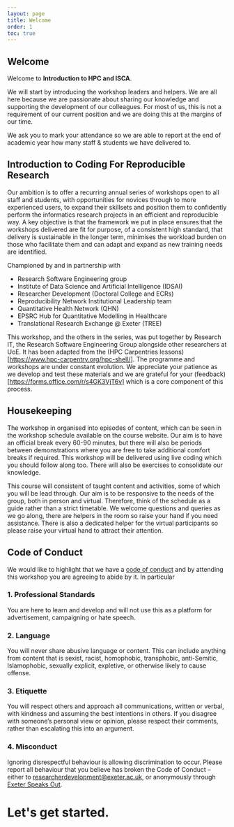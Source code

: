 ```yaml
---
layout: page
title: Welcome 
order: 1
toc: true
---
```


## Welcome

Welcome to **Introduction to HPC and ISCA**. 

We will start by introducing the workshop leaders and helpers. We are all here because we are passionate about sharing our knowledge and supporting the development of our colleagues. For most of us, this is not a requirement of our current position and we are doing this at the margins of our time. 

We ask you to mark your attendance so we are able to report at the end of academic year how many staff & students we have delivered to.


## Introduction to Coding For Reproducible Research

Our ambition is to offer a recurring annual series of workshops open to all staff and students, with opportunities for novices through to more experienced users, to expand their skillsets and position them to confidently perform the informatics research projects in an efficient and reproducible way. A key objective is that the framework we put in place ensures that the workshops delivered are fit for purpose, of a consistent high standard, that delivery is sustainable in the longer term, minimises the workload burden on those who facilitate them and can adapt and expand as new training needs are identified.

Championed by and in partnership with

- Research Software Engineering group
- Institute of Data Science and Artificial Intelligence (IDSAI)
- Researcher Development (Doctoral College and ECRs)
- Reproducibility Network Institutional Leadership team
- Quantitative Health Network (QHN) 
- EPSRC Hub for Quantitative Modelling in Healthcare
- Translational Research Exchange @ Exeter (TREE)

This workshop, and the others in the series, was put together by Research IT, the Research Software Engineering Group alongside other researchers at UoE. It has been adapted from the (HPC Carpentries lessons)[https://www.hpc-carpentry.org/hpc-shell/]. The programme and workshops are under constant evolution. We appreciate your patience as we develop and test these materials and we are grateful for your (feedback)[https://forms.office.com/r/s4GK3VjT6v] which is a core component of this process. 



## Housekeeping

The workshop in organised into episodes of content, which can be seen in the workshop schedule available on the course website. Our aim is to have an official break every 60-90 minutes, but there will also be periods between demonstrations where you are free to take additional comfort breaks if required.  This workshop will be delivered using live coding which you should follow along too. There will also be exercises to consolidate our knowledge. 
  

This course will consistent of taught content and activities, some of which you will be lead through. Our aim is to be responsive to the needs of the group, both in person and virtual. Therefore, think of the schedule as a guide rather than a strict timetable. We welcome questions and queries as we go along, there are helpers in the room so raise your hand if you need assistance. There is also a dedicated helper for the virtual participants so please raise your virtual hand to attract their attention.  

## Code of Conduct
We would like to highlight that we have a [code of conduct](https://uniexeterrse.github.io/intro-to-isca/code.html) and by attending this workshop you are agreeing to abide by it.  In particular

### 1. Professional Standards
You are here to learn and develop and will not use this as a platform for advertisement,
campaigning or hate speech.

### 2. Language
You will never share abusive language or content. This can include anything from content
that is sexist, racist, homophobic, transphobic, anti-Semitic, Islamophobic, sexually explicit,
expletive, or otherwise likely to cause offense.

### 3. Etiquette
You will respect others and approach all communications, written or verbal, with kindness
and assuming the best intentions in others. If you disagree with someone’s personal view or
opinion, please respect their comments, rather than escalating this into an argument.

### 4. Misconduct
Ignoring disrespectful behaviour is allowing discrimination to occur. Please report all
behaviour that you believe has broken the Code of Conduct – either to
researcherdevelopment@exeter.ac.uk, or anonymously through [Exeter Speaks Out](https://www.exeter.ac.uk/about/speakout/).

#  Let's get started.
